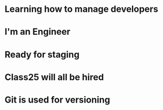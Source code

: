 # Learning how to manage developers
# I'm an Engineer
# Ready for staging
# Class25 will all be hired
# Git is used for versioning

